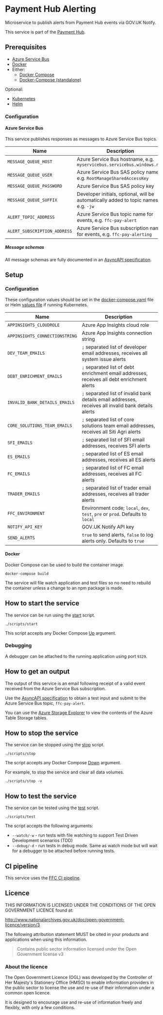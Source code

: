 # Payment Hub Alerting

Microservice to publish alerts from Payment Hub events via GOV.UK Notify.

This service is part of the [Payment Hub](https://github.com/DEFRA/ffc-pay-core).

## Prerequisites

- [Azure Service Bus](https://docs.microsoft.com/en-us/azure/service-bus-messaging/)
- [Docker](https://www.docker.com/)
- Either:
  - [Docker Compose](https://docs.docker.com/compose/install/linux/#install-the-plugin-manually)
  - [Docker-Compose (standalone)](https://docs.docker.com/compose/install/other/)

Optional:
- [Kubernetes](https://kubernetes.io/)
- [Helm](https://helm.sh/)

### Configuration

#### Azure Service Bus

This service publishes responses as messages to Azure Service Bus topics.

| Name | Description |
| ---| --- |
| `MESSAGE_QUEUE_HOST` | Azure Service Bus hostname, e.g. `myservicebus.servicebus.windows.net` |
| `MESSAGE_QUEUE_USER` | Azure Service Bus SAS policy name, e.g. `RootManageSharedAccessKey` |
| `MESSAGE_QUEUE_PASSWORD` | Azure Service Bus SAS policy key |
| `MESSAGE_QUEUE_SUFFIX` | Developer initials, optional, will be automatically added to topic names, e.g. `-jw `|
| `ALERT_TOPIC_ADDRESS` | Azure Service Bus topic name for events, e.g. `ffc-pay-alert` |
| `ALERT_SUBSCRIPTION_ADDRESS` | Azure Service Bus subscription name for events, e.g. `ffc-pay-alerting` |

##### Message schemas

All message schemas are fully documented in an [AsyncAPI specification](docs/asyncapi.yaml).

## Setup

### Configuration

These configuration values should be set in the [docker-compose.yaml](docker-compose.yaml) file or Helm [values file](helm/ffc-pay-alerting/values.yaml) if running Kubernetes.

| Name | Description |
| ---| --- |
| `APPINSIGHTS_CLOUDROLE` | Azure App Insights cloud role |
| `APPINSIGHTS_CONNECTIONSTRING` | Azure App Insights connection string |
| `DEV_TEAM_EMAILS` | `;` separated list of developer email addresses, receives all system issue alerts |
| `DEBT_ENRICHMENT_EMAILS` | `;` separated list of debt enrichment email addresses, receives all debt enrichment alerts |
| `INVALID_BANK_DETAILS_EMAILS` | `;` separated list of invalid bank details email addresses, receives all invalid bank details alerts |
| `CORE_SOLUTIONS_TEAM_EMAILS` | `;` separated list of core solutions team email addresses, receives all Siti Agri alerts |
| `SFI_EMAILS` | `;` separated list of SFI email addresses, receives SFI alerts |
| `ES_EMAILS` | `;` separated list of ES email addresses, receives all ES alerts |
| `FC_EMAILS` | `;` separated list of FC email addresses, receives all FC alerts |
| `TRADER_EMAILS` | `;` separated list of trader email addresses, receives all trader alerts |
| `FFC_ENVIRONMENT` | Environment code; `local`, `dev`, `test`, `pre` or `prod`.  Defaults to `local` |
| `NOTIFY_API_KEY` | GOV.UK Notify API key |
| `SEND_ALERTS` | `true` to send alerts, `false` to log alerts only. Defaults to `true` |

#### Docker

Docker Compose can be used to build the container image.

```
docker-compose build
```

The service will file watch application and test files so no need to rebuild the container unless a change to an npm package is made.

## How to start the service

The service can be run using the [start](scripts/start) script.
```
./scripts/start
```

This script accepts any Docker Compose [Up](https://docs.docker.com/engine/reference/commandline/compose_up/) argument.

### Debugging

A debugger can be attached to the running application using port `9329`.

## How to get an output

The output of this service is an email following receipt of a valid
event received from the Azure Service Bus subscription.

Use the [AsyncAPI specification](docs/asyncapi.yaml) to obtain a test input and submit to the Azure Service Bus topic, `ffc-pay-alert`.

You can use the [Azure Storage Explorer](https://azure.microsoft.com/en-gb/features/storage-explorer/) to view the contents of the Azure Table Storage tables.

## How to stop the service

The service can be stopped using the [stop](scripts/stop) script.
```
./scripts/stop
```

The script accepts any Docker Compose [Down](https://docs.docker.com/engine/reference/commandline/compose_down/) argument.

For example, to stop the service and clear all data volumes.
```
./scripts/stop -v
```

## How to test the service

The service can be tested using the [test](scripts/test) script.
```
./scripts/test
```

The script accepts the following arguments:

- `--watch/-w` - run tests with file watching to support Test Driven Development scenarios (TDD)
- `--debug/-d` - run tests in debug mode. Same as watch mode but will wait for a debugger to be attached before running tests.

## CI pipeline

This service uses the [FFC CI pipeline](https://github.com/DEFRA/ffc-jenkins-pipeline-library).

## Licence

THIS INFORMATION IS LICENSED UNDER THE CONDITIONS OF THE OPEN GOVERNMENT LICENCE found at:

<http://www.nationalarchives.gov.uk/doc/open-government-licence/version/3>

The following attribution statement MUST be cited in your products and applications when using this information.

> Contains public sector information licensed under the Open Government license v3

### About the licence

The Open Government Licence (OGL) was developed by the Controller of Her Majesty's Stationery Office (HMSO) to enable information providers in the public sector to license the use and re-use of their information under a common open licence.

It is designed to encourage use and re-use of information freely and flexibly, with only a few conditions.

